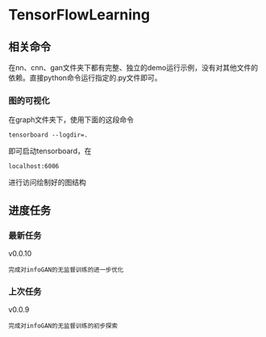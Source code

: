 # TensorFlowLearning

## 相关命令

在nn、cnn、gan文件夹下都有完整、独立的demo运行示例，没有对其他文件的依赖。直接python命令运行指定的.py文件即可。

### 图的可视化

在graph文件夹下，使用下面的这段命令

```
tensorboard --logdir=.
```

即可启动tensorboard，在

```
localhost:6006
```

进行访问绘制好的图结构

## 进度任务

### 最新任务

v0.0.10

```
完成对infoGAN的无监督训练的进一步优化
```

### 上次任务

v0.0.9

```
完成对infoGAN的无监督训练的初步探索
```
